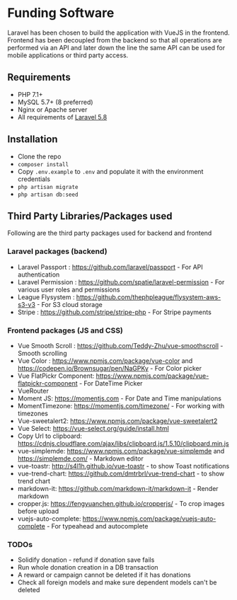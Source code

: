 # Funding Software

Laravel has been chosen to build the application with VueJS in the frontend. Frontend has been decoupled from the backend so that all operations are performed via an API and later down the line the same API can be used for mobile applications or third party access.

## Requirements
* PHP 7.1+
* MySQL 5.7+ (8 preferred)
* Nginx or Apache server
* All requirements of [Laravel 5.8](https://laravel.com/docs/5.8/installation#server-requirements)

## Installation
* Clone the repo
* `composer install`
* Copy `.env.example` to `.env` and populate it with the environment credentials
* `php artisan migrate`
* `php artisan db:seed`

## Third Party Libraries/Packages used

Following are the third party packages used for backend and frontend

### Laravel packages (backend)
* Laravel Passport : https://github.com/laravel/passport - For API authentication
* Laravel Permission :  https://github.com/spatie/laravel-permission - For various user roles and permissions
* League Flysystem : https://github.com/thephpleague/flysystem-aws-s3-v3 - For S3 cloud storage
* Stripe : https://github.com/stripe/stripe-php - For Stripe payments

### Frontend packages (JS and CSS)
* Vue Smooth Scroll : https://github.com/Teddy-Zhu/vue-smoothscroll - Smooth scrolling
* Vue Color : https://www.npmjs.com/package/vue-color and https://codepen.io/Brownsugar/pen/NaGPKy - For Color picker
* Vue FlatPickr Component: https://www.npmjs.com/package/vue-flatpickr-component - For DateTime Picker
* VueRouter
* Moment JS: https://momentjs.com - For Date and Time manipulations
* MomentTimezone: https://momentjs.com/timezone/ - For working with timezones
* Vue-sweetalert2: https://www.npmjs.com/package/vue-sweetalert2
* Vue Select: https://vue-select.org/guide/install.html
* Copy Url to clipboard: https://cdnjs.cloudflare.com/ajax/libs/clipboard.js/1.5.10/clipboard.min.js
* vue-simplemde: https://www.npmjs.com/package/vue-simplemde and https://simplemde.com/ - Markdown editor
* vue-toastr: http://s4l1h.github.io/vue-toastr - to show Toast notifications
* vue-trend-chart: https://github.com/dmtrbrl/vue-trend-chart - to show trend chart
* markdown-it: https://github.com/markdown-it/markdown-it - Render markdown
* cropper.js: https://fengyuanchen.github.io/cropperjs/ - To crop images before upload
* vuejs-auto-complete: https://www.npmjs.com/package/vuejs-auto-complete -  For typeahead and autocomplete

### TODOs
* Solidify donation - refund if donation save fails
* Run whole donation creation in a DB transaction
* A reward or campaign cannot be deleted if it has donations
* Check all foreign models and make sure dependent models can't be deleted
